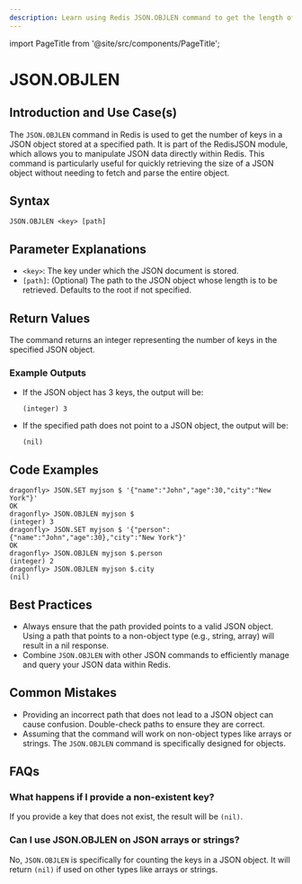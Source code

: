```yaml
---
description: Learn using Redis JSON.OBJLEN command to get the length of a JSON object.
---
```


import PageTitle from '@site/src/components/PageTitle';

# JSON.OBJLEN

<PageTitle title="Redis JSON.OBJLEN Explained (Better Than Official Docs)" />

## Introduction and Use Case(s)

The `JSON.OBJLEN` command in Redis is used to get the number of keys in a JSON object stored at a specified path. It is part of the RedisJSON module, which allows you to manipulate JSON data directly within Redis. This command is particularly useful for quickly retrieving the size of a JSON object without needing to fetch and parse the entire object.

## Syntax

```plaintext
JSON.OBJLEN <key> [path]
```

## Parameter Explanations

- `<key>`: The key under which the JSON document is stored.
- `[path]`: (Optional) The path to the JSON object whose length is to be retrieved. Defaults to the root if not specified.

## Return Values

The command returns an integer representing the number of keys in the specified JSON object.

### Example Outputs

- If the JSON object has 3 keys, the output will be:
  ```plaintext
  (integer) 3
  ```
- If the specified path does not point to a JSON object, the output will be:
  ```plaintext
  (nil)
  ```

## Code Examples

```cli
dragonfly> JSON.SET myjson $ '{"name":"John","age":30,"city":"New York"}'
OK
dragonfly> JSON.OBJLEN myjson $
(integer) 3
dragonfly> JSON.SET myjson $ '{"person":{"name":"John","age":30},"city":"New York"}'
OK
dragonfly> JSON.OBJLEN myjson $.person
(integer) 2
dragonfly> JSON.OBJLEN myjson $.city
(nil)
```

## Best Practices

- Always ensure that the path provided points to a valid JSON object. Using a path that points to a non-object type (e.g., string, array) will result in a nil response.
- Combine `JSON.OBJLEN` with other JSON commands to efficiently manage and query your JSON data within Redis.

## Common Mistakes

- Providing an incorrect path that does not lead to a JSON object can cause confusion. Double-check paths to ensure they are correct.
- Assuming that the command will work on non-object types like arrays or strings. The `JSON.OBJLEN` command is specifically designed for objects.

## FAQs

### What happens if I provide a non-existent key?

If you provide a key that does not exist, the result will be `(nil)`.

### Can I use JSON.OBJLEN on JSON arrays or strings?

No, `JSON.OBJLEN` is specifically for counting the keys in a JSON object. It will return `(nil)` if used on other types like arrays or strings.
